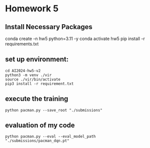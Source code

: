 # Homework 5

## Install Necessary Packages
conda create -n hw5 python=3.11 -y
conda activate hw5
pip install -r requirements.txt

## set up environment:
```
cd AI2024-hw5-v2
python3 -m venv ./vir
source ./vir/bin/activate
pip3 install -r requirement.txt
```
## execute the training
```
python pacman.py --save_root "./submissions"
```

## evaluation of my code
```
python pacman.py --eval --eval_model_path "./submissions/pacman_dqn.pt"
```